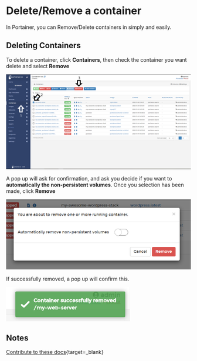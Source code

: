 # Delete/Remove a container

In Portainer, you can Remove/Delete containers in simply and easily.

## Deleting Containers

To delete a container, click <b>Containers</b>, then check the container you want delete and select <b>Remove</b>

![delete](assets/delete-1.png)

A pop up will ask for confirmation, and ask you decide if you want to <b>automatically the non-persistent volumes</b>. Once you selection has been made, click <b>Remove</b>

![delete](assets/delete-2.png)

If successfully removed, a pop up will confirm this.

![delete](assets/delete-3.png)

## Notes

[Contribute to these docs](https://github.com/portainer/portainer-docs/blob/master/contributing.md){target=_blank}
